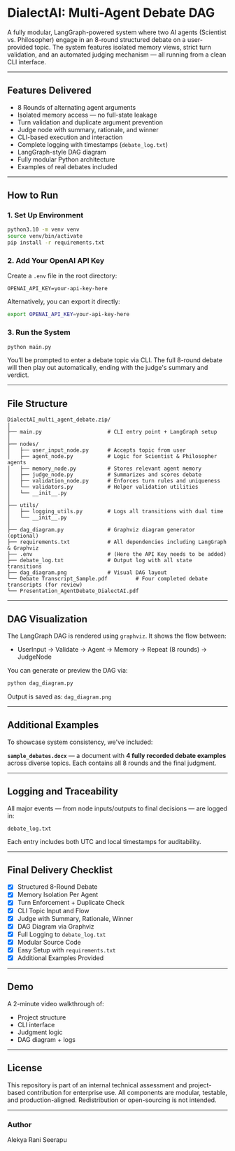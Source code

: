 # **DialectAI: Multi-Agent Debate DAG**


A fully modular, LangGraph-powered system where two AI agents (Scientist vs. Philosopher) engage in an 8-round structured debate on a user-provided topic. The system features isolated memory views, strict turn validation, and an automated judging mechanism — all running from a clean CLI interface.

---

##  Features Delivered

-  8 Rounds of alternating agent arguments  
-  Isolated memory access — no full-state leakage  
-  Turn validation and duplicate argument prevention  
-  Judge node with summary, rationale, and winner  
-  CLI-based execution and interaction  
-  Complete logging with timestamps (`debate_log.txt`)  
-  LangGraph-style DAG diagram  
-  Fully modular Python architecture  
-  Examples of real debates included

---

## How to Run

### 1. Set Up Environment

```bash
python3.10 -m venv venv
source venv/bin/activate
pip install -r requirements.txt
```

### 2. Add Your OpenAI API Key

Create a `.env` file in the root directory:

```
OPENAI_API_KEY=your-api-key-here
```

Alternatively, you can export it directly:

```bash
export OPENAI_API_KEY=your-api-key-here
```

### 3. Run the System

```bash
python main.py
```

You’ll be prompted to enter a debate topic via CLI. The full 8-round debate will then play out automatically, ending with the judge's summary and verdict.

---

## File Structure

```
DialectAI_multi_agent_debate.zip/
│
├── main.py                     # CLI entry point + LangGraph setup
│
├── nodes/
│   ├── user_input_node.py      # Accepts topic from user
│   ├── agent_node.py           # Logic for Scientist & Philosopher agents
│   ├── memory_node.py          # Stores relevant agent memory
│   ├── judge_node.py           # Summarizes and scores debate
│   ├── validation_node.py      # Enforces turn rules and uniqueness
│   └── validators.py           # Helper validation utilities
│   └── __init__.py
│
├── utils/
│   ├── logging_utils.py        # Logs all transitions with dual time
│   └── __init__.py
│
├── dag_diagram.py              # Graphviz diagram generator (optional)
├── requirements.txt            # All dependencies including LangGraph & Graphviz
├── .env                        # (Here the API Key needs to be added) 
├── debate_log.txt              # Output log with all state transitions
├── dag_diagram.png             # Visual DAG layout
└── Debate Transcript_Sample.pdf         # Four completed debate transcripts (for review)
└── Presentation_AgentDebate_DialectAI.pdf
```

---

## DAG Visualization

The LangGraph DAG is rendered using `graphviz`. It shows the flow between:

- UserInput → Validate → Agent → Memory → Repeat (8 rounds) → JudgeNode

You can generate or preview the DAG via:

```bash
python dag_diagram.py
```

Output is saved as: `dag_diagram.png`

---

## Additional Examples

To showcase system consistency, we've included:

**`sample_debates.docx`** — a document with **4 fully recorded debate examples** across diverse topics. Each contains all 8 rounds and the final judgment.

---

## Logging and Traceability

All major events — from node inputs/outputs to final decisions — are logged in:

```text
debate_log.txt
```

Each entry includes both UTC and local timestamps for auditability.

---

## Final Delivery Checklist

- [x] Structured 8-Round Debate
- [x] Memory Isolation Per Agent
- [x] Turn Enforcement + Duplicate Check
- [x] CLI Topic Input and Flow
- [x] Judge with Summary, Rationale, Winner
- [x] DAG Diagram via Graphviz
- [x] Full Logging to `debate_log.txt`
- [x] Modular Source Code
- [x] Easy Setup with `requirements.txt`
- [x] Additional Examples Provided

---

## Demo

A 2-minute video walkthrough of:

- Project structure  
- CLI interface  
- Judgment logic  
- DAG diagram + logs

---
## License
This repository is part of an internal technical assessment and project-based contribution for enterprise use. All components are modular, testable, and production-aligned. Redistribution or open-sourcing is not intended.

---
### Author
Alekya Rani Seerapu
